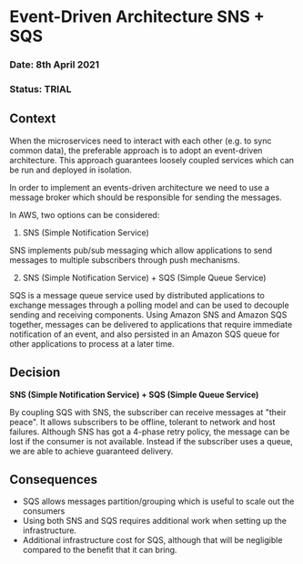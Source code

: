 #  Event-Driven Architecture SNS + SQS

### **Date:** 8th April 2021

### **Status:** TRIAL

## **Context**

When the microservices need to interact with each other (e.g. to sync common data), the preferable approach is to adopt an event-driven architecture. This approach guarantees loosely coupled services which can be run and deployed in isolation.

In order to implement an events-driven architecture we need to use a message broker which should be responsible for sending the messages.

In AWS, two options can be considered:

1. SNS (Simple Notification Service)

SNS implements pub/sub messaging which allow applications to send messages to multiple subscribers through push mechanisms.

2. SNS (Simple Notification Service) + SQS (Simple Queue Service)

SQS is a message queue service used by distributed applications to exchange messages through a polling model and can be used to decouple sending and receiving components. Using Amazon SNS and Amazon SQS together, messages can be delivered to applications that require immediate notification of an event, and also persisted in an Amazon SQS queue for other applications to process at a later time.

## **Decision**

**SNS (Simple Notification Service) + SQS (Simple Queue Service)**

By coupling SQS with SNS, the subscriber can receive messages at "their peace". It allows subscribers to be offline, tolerant to network and host failures. Although SNS has got a 4-phase retry policy, the message can be lost if the consumer is not available. Instead if the subscriber uses a queue, we are able to achieve guaranteed delivery.

## **Consequences**

- SQS allows messages partition/grouping which is useful to scale out the consumers
- Using both SNS and SQS requires additional work when setting up the infrastructure.
- Additional infrastructure cost for SQS, although that will be negligible compared to the benefit that it can bring.